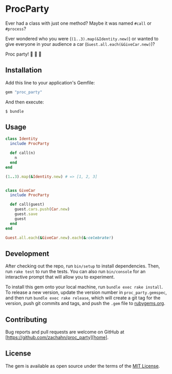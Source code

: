# ProcParty

Ever had a class with just one method? Maybe it was named `#call` or `#process`?

Ever wondered who you were (`(1..3).map(&Identity.new)`) or wanted to give
everyone in your audience a car (`Guest.all.each(&GiveCar.new)`)?

Proc party! 🎉 🎉 🎉


## Installation

Add this line to your application's Gemfile:

```ruby
gem "proc_party"
```

And then execute:

    $ bundle


## Usage

```ruby
class Identity
  include ProcParty

  def call(n)
    n
  end
end

(1..3).map(&Identity.new) # => [1, 2, 3]


class GiveCar
  include ProcParty

  def call(guest)
    guest.cars.push(Car.new)
    guest.save
    guest
  end
end

Guest.all.each(&GiveCar.new).each(&:celebrate!)
```


## Development

After checking out the repo, run `bin/setup` to install dependencies. Then, run
`rake test` to run the tests. You can also run `bin/console` for an interactive
prompt that will allow you to experiment.

To install this gem onto your local machine, run `bundle exec rake install`. To
release a new version, update the version number in `proc_party.gemspec`, and
then run `bundle exec rake release`, which will create a git tag for the
version, push git commits and tags, and push the `.gem` file to
[rubygems.org][rubygems].


## Contributing

Bug reports and pull requests are welcome on GitHub at
[https://github.com/zachahn/proc_party][home].


## License

The gem is available as open source under the terms of the
[MIT License][mit].


[home]: https://github.com/zachahn/proc_party
[rubygems]: https://rubygems.org
[mit]: https://opensource.org/licenses/MIT
